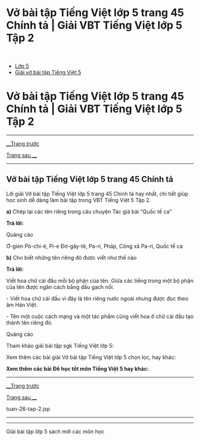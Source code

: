 # Vở bài tập Tiếng Việt lớp 5 trang 45 Chính tả | Giải VBT Tiếng Việt lớp 5 Tập 2

﻿

  * [Lớp 5](https://vietjack.com/series/lop-5.jsp)
  * [Giải vở bài tập Tiếng Việt 5](https://vietjack.com/giai-vo-bai-tap-tieng-viet-5/index.jsp)



# Vở bài tập Tiếng Việt lớp 5 trang 45 Chính tả | Giải VBT Tiếng Việt lớp 5 Tập 2

* * *

[__Trang trước](https://vietjack.com/giai-vo-bai-tap-tieng-viet-5/tuan-26-tap-2.jsp)

[Trang sau __](https://vietjack.com/giai-vo-bai-tap-tieng-viet-5/tuan-26-tap-2.jsp)

* * *

## Vở bài tập Tiếng Việt lớp 5 trang 45 Chính tả

Lời giải Vở bài tập Tiếng Việt lớp 5 trang 45 Chính tả hay nhất, chi tiết giúp học sinh dễ dàng làm bài tập trong VBT Tiếng Việt 5 Tập 2.

**a)** Chép lại các tên riêng trong câu chuyện Tác giả bài “Quốc tế ca”

**Trả lời:**

Quảng cáo

Ơ-gien Pô-chi-ê, Pi-e Đơ-gây-tê, Pa-ri, Pháp, Công xã Pa-ri, Quốc tế ca

**b)** Cho biết những tên riêng đó được viết như thế nào

**Trả lời:**

Viết hoa chữ cái đầu mỗi bộ phận của tên. Giữa các tiếng trong một bộ phận của tên được ngăn cách bằng dấu gạch nối. 

\- Viết hoa chữ cái đầu vì đây là tên riêng nước ngoài nhưng được đọc theo âm Hán Việt. 

\- Tên một cuộc cách mạng và một tác phẩm cũng viết hoa ở chữ cái đầu tạo thành tên riêng đó. 

Quảng cáo

Tham khảo giải bài tập sgk Tiếng Việt lớp 5:

Xem thêm các bài giải Vở bài tập Tiếng Việt lớp 5 chọn lọc, hay khác:

**Xem thêm các bài Để học tốt môn Tiếng Việt 5 hay khác:**

* * *

[__Trang trước](https://vietjack.com/giai-vo-bai-tap-tieng-viet-5/tuan-26-tap-2.jsp)

[Trang sau __](https://vietjack.com/giai-vo-bai-tap-tieng-viet-5/tuan-26-tap-2.jsp)

tuan-26-tap-2.jsp

* * *

* * *

Giải bài tập lớp 5 sách mới các môn học
